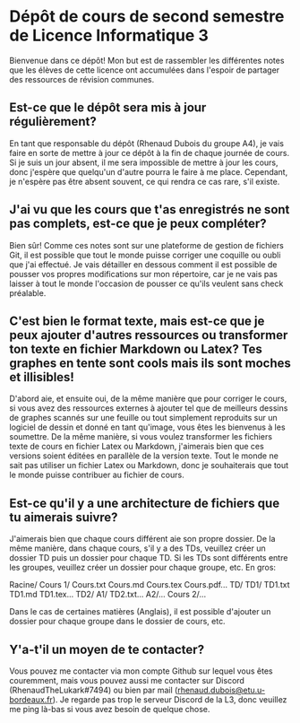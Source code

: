 # Dépôt de cours de second semestre de Licence Informatique 3

Bienvenue dans ce dépôt! Mon but est de rassembler les différentes notes que les élèves de cette licence ont accumulées dans l'espoir de partager des ressources de révision communes.

## Est-ce que le dépôt sera mis à jour régulièrement?

En tant que responsable du dépôt (Rhenaud Dubois du groupe A4), je vais faire en sorte de mettre à jour ce dépôt à la fin de chaque journée de cours.
Si je suis un jour absent, il me sera impossible de mettre à jour les cours, donc j'espère que quelqu'un d'autre pourra le faire à me place.
Cependant, je n'espère pas être absent souvent, ce qui rendra ce cas rare, s'il existe.

## J'ai vu que les cours que t'as enregistrés ne sont pas complets, est-ce que je peux compléter?

Bien sûr! Comme ces notes sont sur une plateforme de gestion de fichiers Git, il est possible que tout le monde puisse corriger une coquille ou oubli que j'ai effectué.
Je vais détailler en dessous comment il est possible de pousser vos propres modifications sur mon répertoire, car je ne vais pas laisser à tout le monde l'occasion de pousser ce qu'ils veulent sans check préalable.

## C'est bien le format texte, mais est-ce que je peux ajouter d'autres ressources ou transformer ton texte en fichier Markdown ou Latex? Tes graphes en tente sont cools mais ils sont moches et illisibles!

D'abord aie, et ensuite oui, de la même manière que pour corriger le cours, si vous avez des ressources externes à ajouter tel que de meilleurs dessins de graphes scannés sur une feuille ou tout simplement reproduits sur un logiciel de dessin et donné en tant qu'image, vous êtes les bienvenus à les soumettre.
De la même manière, si vous voulez transformer les fichiers texte de cours en fichier Latex ou Markdown, j'aimerais bien que ces versions soient éditées en parallèle de la version texte.
Tout le monde ne sait pas utiliser un fichier Latex ou Markdown, donc je souhaiterais que tout le monde puisse contribuer au fichier de cours.

## Est-ce qu'il y a une architecture de fichiers que tu aimerais suivre?

J'aimerais bien que chaque cours différent aie son propre dossier.
De la même manière, dans chaque cours, s'il y a des TDs, veuillez créer un dossier TD puis un dossier pour chaque TD.
Si les TDs sont différents entre les groupes, veuillez créer un dossier pour chaque groupe, etc.
En gros:

Racine/
    Cours 1/
        Cours.txt
        Cours.md
        Cours.tex
        Cours.pdf...
        TD/
            TD1/
                TD1.txt
                TD1.md
                TD1.tex...
            TD2/
                A1/
                   TD2.txt...
                A2/...
    Cours 2/...

Dans le cas de certaines matières (Anglais), il est possible d'ajouter un dossier pour chaque groupe dans le dossier de cours, etc.

## Y'a-t'il un moyen de te contacter?

Vous pouvez me contacter via mon compte Github sur lequel vous êtes couremment, mais vous pouvez aussi me contacter sur Discord (RhenaudTheLukark#7494) ou bien par mail (rhenaud.dubois@etu.u-bordeaux.fr).
Je regarde pas trop le serveur Discord de la L3, donc veuillez me ping là-bas si vous avez besoin de quelque chose.
